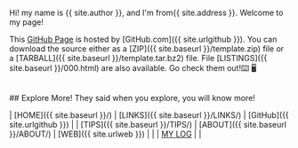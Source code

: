 ---
---

<br>
Hi! my name is {{ site.author }}, and I'm from{{ site.address }}. Welcome to my page!

This [GitHub Page](https://nichoje.github.io/os212/) is hosted by [GitHub.com]({{ site.urlgithub }}).
You can download the source either as a
[ZIP]({{ site.baseurl }}/template.zip) file or a
[TARBALL]({{ site.baseurl }}/template.tar.bz2) file.
File [LISTINGS]({{ site.baseurl }}/000.html) are also available. Go check them out!⌨️ 🖥

<br>
## Explore More!
They said when you explore, you will know more!

| [HOME]({{ site.baseurl }}/) | [LINKS]({{ site.baseurl }}/LINKS/) | [GitHub]({{ site.urlgithub }}) |
| [TIPS]({{ site.baseurl }}/TIPS/) | [ABOUT]({{ site.baseurl }}/ABOUT/) | [WEB]({{ site.urlweb }}) |
| | [MY LOG](https://nichoje.github.io/os212/TXT/mylog.txt) | |





